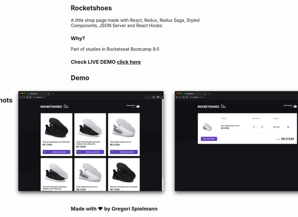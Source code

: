 ## Rocketshoes

A little shop page made with React, Redux, Redux Saga, Styled Components, JSON Server and React Hooks

### Why?

Part of studies in Rocketseat Bootcamp 9.0

### Check LIVE DEMO <a href="https://rocketshoesbygreg.netlify.com/" target="_blank" rel="noopener noreferrer">click here</a>

## Demo

<div style="display: flex; justify-content: center">

<center><img src="screenshots/rocketshoes.gif"/></center>

## Screenshots

<img src="screenshots/screenshot1.png"/>
<img src="screenshots/screenshot2.png"/>
</div>

### Made with ❤ by Gregori Spielmann
